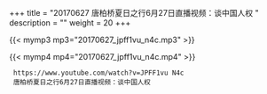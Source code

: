 +++
title = "20170627  唐柏桥夏日之行6月27日直播视频：谈中国人权 "
description = ""
weight = 20
+++

{{< mymp3 mp3="20170627_jpff1vu_n4c.mp3" >}}

{{< mymp4 mp4="20170627_jpff1vu_n4c.mp4" >}}

     
     https://www.youtube.com/watch?v=JPFF1vu N4c 
     唐柏桥夏日之行6月27日直播视频：谈中国人权 
